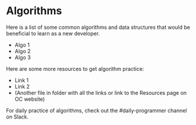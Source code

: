 # Algorithms
Here is a list of some common algorithms and data structures that would be beneficial to learn as a new developer.
* Algo 1
* Algo 2
* Algo 3

Here are some more resources to get algorithm practice: 
* Link 1
* Link 2
* (Another file in folder with all the links or link to the Resources page on OC website) 

For daily practice of algorithms, check out the #daily-programmer channel on Slack.